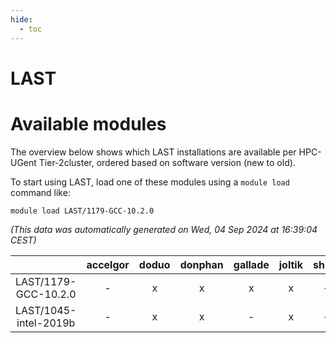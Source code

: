 ```yaml
---
hide:
  - toc
---
```


LAST
====

# Available modules


The overview below shows which LAST installations are available per HPC-UGent Tier-2cluster, ordered based on software version (new to old).

To start using LAST, load one of these modules using a `module load` command like:

```shell
module load LAST/1179-GCC-10.2.0
```

*(This data was automatically generated on Wed, 04 Sep 2024 at 16:39:04 CEST)*  

| |accelgor|doduo|donphan|gallade|joltik|shinx|skitty|
| :---: | :---: | :---: | :---: | :---: | :---: | :---: | :---: |
|LAST/1179-GCC-10.2.0|-|x|x|x|x|-|x|
|LAST/1045-intel-2019b|-|x|x|-|x|-|x|
